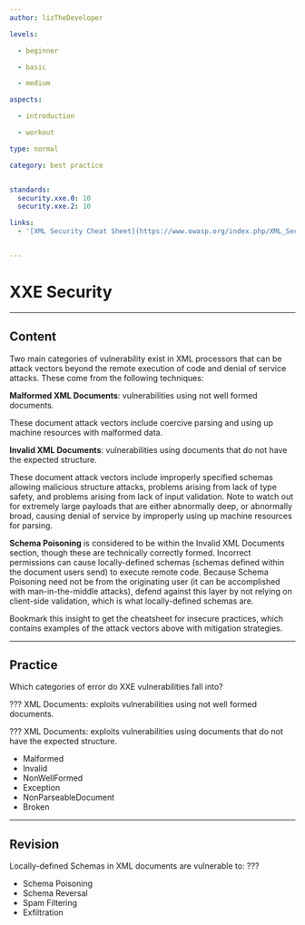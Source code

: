 ```yaml
---
author: lizTheDeveloper

levels:

  - beginner

  - basic

  - medium

aspects:

  - introduction

  - workout

type: normal

category: best practice


standards:
  security.xxe.0: 10
  security.xxe.2: 10

links:
  - '[XML Security Cheat Sheet](https://www.owasp.org/index.php/XML_Security_Cheat_Sheet)'


---
```


# XXE Security

---
## Content
Two main categories of vulnerability exist in XML processors that can be attack vectors beyond the remote execution of code and denial of service attacks. These come from the following techniques:

**Malformed XML Documents**: vulnerabilities using not well formed documents.

These document attack vectors include coercive parsing and using up machine resources with malformed data.

**Invalid XML Documents**: vulnerabilities using documents that do not have the expected structure.

These document attack vectors include improperly specified schemas allowing malicious structure attacks, problems arising from lack of type safety, and problems arising from lack of input validation. Note to watch out for extremely large payloads that are either abnormally deep, or abnormally broad, causing denial of service by improperly using up machine resources for parsing.

**Schema Poisoning** is considered to be within the Invalid XML Documents section, though these are technically correctly formed. Incorrect permissions can cause locally-defined schemas (schemas defined within the document users send) to execute remote code. Because Schema Poisoning need not be from the originating user (it can be accomplished with man-in-the-middle attacks), defend against this layer by not relying on client-side validation, which is what locally-defined schemas are.

Bookmark this insight to get the cheatsheet for insecure practices, which contains examples of the attack vectors above with mitigation strategies.

---
## Practice

Which categories of error do XXE vulnerabilities fall into?

??? XML Documents: exploits vulnerabilities using not well formed documents.


??? XML Documents: exploits vulnerabilities using documents that do not have the expected structure.

* Malformed
* Invalid
* NonWellFormed
* Exception
* NonParseableDocument
* Broken

---
## Revision

Locally-defined Schemas in XML documents are vulnerable to:
???

* Schema Poisoning
* Schema Reversal
* Spam Filtering
* Exfiltration

